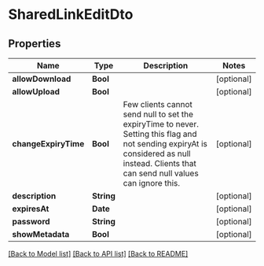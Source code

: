 # SharedLinkEditDto

## Properties
Name | Type | Description | Notes
------------ | ------------- | ------------- | -------------
**allowDownload** | **Bool** |  | [optional] 
**allowUpload** | **Bool** |  | [optional] 
**changeExpiryTime** | **Bool** | Few clients cannot send null to set the expiryTime to never. Setting this flag and not sending expiryAt is considered as null instead. Clients that can send null values can ignore this. | [optional] 
**description** | **String** |  | [optional] 
**expiresAt** | **Date** |  | [optional] 
**password** | **String** |  | [optional] 
**showMetadata** | **Bool** |  | [optional] 

[[Back to Model list]](../README.md#documentation-for-models) [[Back to API list]](../README.md#documentation-for-api-endpoints) [[Back to README]](../README.md)


